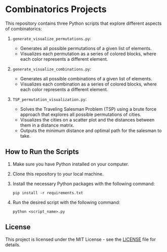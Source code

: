 # Combinatorics Projects

This repository contains three Python scripts that explore different aspects of combinatorics:

1. `generate_visualize_permutations.py`:
   - Generates all possible permutations of a given list of elements.
   - Visualizes each permutation as a series of colored blocks, where each color represents a different element.

2. `generate_visualize_combinations.py`:
   - Generates all possible combinations of a given list of elements.
   - Visualizes each combination as a series of colored blocks, where each color represents a different element.

3. `TSP_permutation_visualization.py`:
   - Solves the Traveling Salesman Problem (TSP) using a brute force approach that explores all possible permutations of cities.
   - Visualizes the cities on a scatter plot and the distances between them in a distance matrix.
   - Outputs the minimum distance and optimal path for the salesman to take.

## How to Run the Scripts

1. Make sure you have Python installed on your computer.

2. Clone this repository to your local machine.

3. Install the necessary Python packages with the following command:
   ```
   pip install -r requirements.txt
   ```

4. Run the desired script with the following command:
   ```
   python <script_name>.py
   ```

## License

This project is licensed under the MIT License - see the [LICENSE](LICENSE) file for details.
